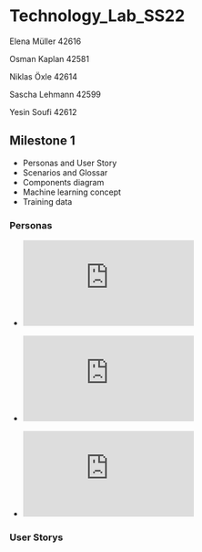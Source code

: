# <h1>Technology_Lab_SS22</h1>

<p>Elena Müller 42616</p>
<p>Osman Kaplan 42581 </p>
<p>Niklas Öxle 42614 </p>
<p>Sascha Lehmann 42599 </p>
<p>Yesin Soufi 42612 </p>

<h2> Milestone 1 </h2>

 <ul>
    <li>Personas and User Story</li>
    <li>Scenarios and Glossar</li>
    <li>Components diagram</li>
  <li>Machine learning concept</li>
  <li>Training data</li>
  
</ul>

<h3>Personas</h3>

* ![Persona Lisa Sakub](https://github.com/YesinSoufi/Technology_Lab_SS22/blob/main/assets/Persona_LisaSakob.pdf)

* ![Persona Giovanni Kosman](https://github.com/YesinSoufi/Technology_Lab_SS22/blob/main/assets/Persona_Giovanni_Kosman.pdf)

* ![Persona Freddy Tehmann](https://github.com/YesinSoufi/Technology_Lab_SS22/blob/main/assets/Persona_FreddyTehmann.pdf)

<h3>User Storys</h3>